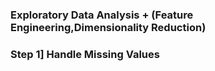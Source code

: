 ### Exploratory Data Analysis + (Feature Engineering,Dimensionality Reduction)

### Step 1] Handle Missing Values


















































